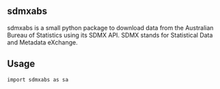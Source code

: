 sdmxabs
-------
sdmxabs is a small python package to download data from
the Australian Bureau of Statistics using its SDMX API. 
SDMX stands for Statistical Data and Metadata eXchange.

Usage
-----
```
import sdmxabs as sa
```

